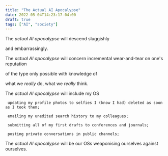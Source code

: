 ```yaml
---
title: "The Actual AI Apocalypse"
date: 2022-05-04T14:23:17-04:00
draft: true
tags: ["AI", "society"]
---
```

The *actual AI apocalypse* will descend sluggishly

and embarrassingly.

The *actual AI apocalypse* will concern incremental wear-and-tear on one's reputation

of the type only possible with knowledge of

what we *really* do, what we *really* think.

The *actual AI apocalypse* will include my OS

     updating my profile photos to selfies I (know I had) deleted as soon as I took them;

     emailing my unedited search history to my colleagues;

     submitting all of my first drafts to conferences and journals;

     posting private conversations in public channels;

The *actual AI apocalypse* will be our OSs weaponising ourselves against ourselves.
